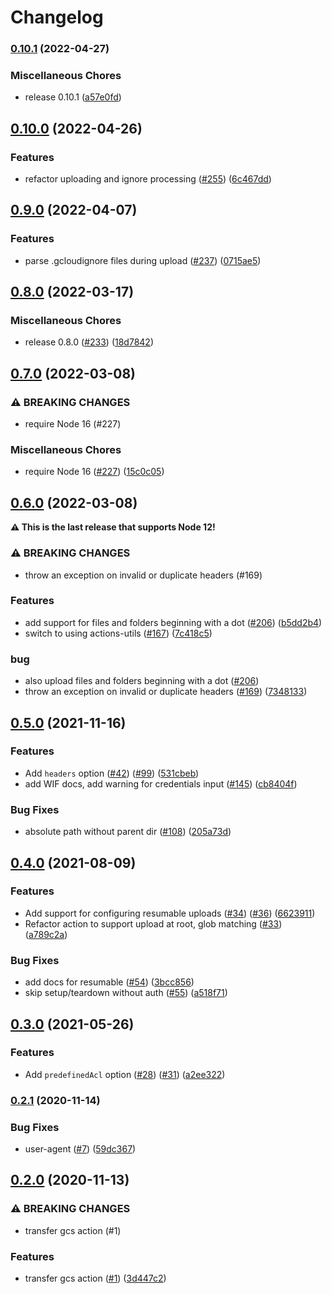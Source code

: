 # Changelog

### [0.10.1](https://www.github.com/google-github-actions/upload-cloud-storage/compare/v0.10.0...v0.10.1) (2022-04-27)


### Miscellaneous Chores

* release 0.10.1 ([a57e0fd](https://www.github.com/google-github-actions/upload-cloud-storage/commit/a57e0fd138fe7123a81d71712f0682bb4d77d9c9))

## [0.10.0](https://www.github.com/google-github-actions/upload-cloud-storage/compare/v0.9.0...v0.10.0) (2022-04-26)


### Features

* refactor uploading and ignore processing ([#255](https://www.github.com/google-github-actions/upload-cloud-storage/issues/255)) ([6c467dd](https://www.github.com/google-github-actions/upload-cloud-storage/commit/6c467ddf4d1706392602ca12bdb604c635c9f571))

## [0.9.0](https://www.github.com/google-github-actions/upload-cloud-storage/compare/v0.8.0...v0.9.0) (2022-04-07)


### Features

* parse .gcloudignore files during upload ([#237](https://www.github.com/google-github-actions/upload-cloud-storage/issues/237)) ([0715ae5](https://www.github.com/google-github-actions/upload-cloud-storage/commit/0715ae527180418bb29f3055035821805f8b3344))

## [0.8.0](https://www.github.com/google-github-actions/upload-cloud-storage/compare/v0.7.0...v0.8.0) (2022-03-17)


### Miscellaneous Chores

* release 0.8.0 ([#233](https://www.github.com/google-github-actions/upload-cloud-storage/issues/233)) ([18d7842](https://www.github.com/google-github-actions/upload-cloud-storage/commit/18d78424cd0d52395d187cc82e3f13af4c0f018a))

## [0.7.0](https://www.github.com/google-github-actions/upload-cloud-storage/compare/v0.6.0...v0.7.0) (2022-03-08)


### ⚠ BREAKING CHANGES

* require Node 16 (#227)

### Miscellaneous Chores

* require Node 16 ([#227](https://www.github.com/google-github-actions/upload-cloud-storage/issues/227)) ([15c0c05](https://www.github.com/google-github-actions/upload-cloud-storage/commit/15c0c0521e9a3a3eb74e73e4407ba11ea441d67d))

## [0.6.0](https://www.github.com/google-github-actions/upload-cloud-storage/compare/v0.5.0...v0.6.0) (2022-03-08)

**⚠️ This is the last release that supports Node 12!**

### ⚠ BREAKING CHANGES

* throw an exception on invalid or duplicate headers (#169)

### Features

* add support for files and folders beginning with a dot ([#206](https://www.github.com/google-github-actions/upload-cloud-storage/issues/206)) ([b5dd2b4](https://www.github.com/google-github-actions/upload-cloud-storage/commit/b5dd2b4bed766f174d8238b2269ff3ca8a50a0bb))
* switch to using actions-utils ([#167](https://www.github.com/google-github-actions/upload-cloud-storage/issues/167)) ([7c418c5](https://www.github.com/google-github-actions/upload-cloud-storage/commit/7c418c5f23ef49794eba2e2b70d46dee5ee9d304))


### bug

* also upload files and folders beginning with a dot ([#206](https://www.github.com/google-github-actions/upload-cloud-storage/issues/206))
* throw an exception on invalid or duplicate headers ([#169](https://www.github.com/google-github-actions/upload-cloud-storage/issues/169)) ([7348133](https://www.github.com/google-github-actions/upload-cloud-storage/commit/7348133c56238ded37fcbb09c23fc8996481320f))

## [0.5.0](https://www.github.com/google-github-actions/upload-cloud-storage/compare/v0.4.0...v0.5.0) (2021-11-16)


### Features

* Add `headers` option ([#42](https://www.github.com/google-github-actions/upload-cloud-storage/issues/42)) ([#99](https://www.github.com/google-github-actions/upload-cloud-storage/issues/99)) ([531cbeb](https://www.github.com/google-github-actions/upload-cloud-storage/commit/531cbebb6f6d81d00018daceedd5d4ac33b5750a))
* add WIF docs, add warning for credentials input ([#145](https://www.github.com/google-github-actions/upload-cloud-storage/issues/145)) ([cb8404f](https://www.github.com/google-github-actions/upload-cloud-storage/commit/cb8404f7f7e1b83eb7d9f5a55eff745fab90be97))


### Bug Fixes

* absolute path without parent dir ([#108](https://www.github.com/google-github-actions/upload-cloud-storage/issues/108)) ([205a73d](https://www.github.com/google-github-actions/upload-cloud-storage/commit/205a73d2c3105366722104e84f2ad1da16c2ad63))

## [0.4.0](https://www.github.com/google-github-actions/upload-cloud-storage/compare/v0.3.0...v0.4.0) (2021-08-09)


### Features

* Add support for configuring resumable uploads ([#34](https://www.github.com/google-github-actions/upload-cloud-storage/issues/34)) ([#36](https://www.github.com/google-github-actions/upload-cloud-storage/issues/36)) ([6623911](https://www.github.com/google-github-actions/upload-cloud-storage/commit/6623911abca8aa04b7e1b453c5bd4c8544cb0811))
* Refactor action to support upload at root, glob matching ([#33](https://www.github.com/google-github-actions/upload-cloud-storage/issues/33)) ([a789c2a](https://www.github.com/google-github-actions/upload-cloud-storage/commit/a789c2a53adaa50b68f34fe3bfa2cf7b08585b71))


### Bug Fixes

* add docs for  resumable ([#54](https://www.github.com/google-github-actions/upload-cloud-storage/issues/54)) ([3bcc856](https://www.github.com/google-github-actions/upload-cloud-storage/commit/3bcc856858d4ef496631306d8ffe071d6e8d013d))
* skip setup/teardown without auth ([#55](https://www.github.com/google-github-actions/upload-cloud-storage/issues/55)) ([a518f71](https://www.github.com/google-github-actions/upload-cloud-storage/commit/a518f71a726853dbf7be97b32c48a37d62139b15))

## [0.3.0](https://www.github.com/google-github-actions/upload-cloud-storage/compare/v0.2.1...v0.3.0) (2021-05-26)


### Features

* Add `predefinedAcl` option ([#28](https://www.github.com/google-github-actions/upload-cloud-storage/issues/28)) ([#31](https://www.github.com/google-github-actions/upload-cloud-storage/issues/31)) ([a2ee322](https://www.github.com/google-github-actions/upload-cloud-storage/commit/a2ee322f4331b6873c769c25eb7e896f0ebddf99))

### [0.2.1](https://www.github.com/google-github-actions/upload-cloud-storage/compare/v0.2.0...v0.2.1) (2020-11-14)


### Bug Fixes

* user-agent ([#7](https://www.github.com/google-github-actions/upload-cloud-storage/issues/7)) ([59dc367](https://www.github.com/google-github-actions/upload-cloud-storage/commit/59dc367a30ea273fb86b5ad91f5cfbaf515347ab))

## [0.2.0](https://www.github.com/google-github-actions/upload-cloud-storage/compare/v0.1.0...v0.2.0) (2020-11-13)


### ⚠ BREAKING CHANGES

* transfer gcs action (#1)

### Features

* transfer gcs action ([#1](https://www.github.com/google-github-actions/upload-cloud-storage/issues/1)) ([3d447c2](https://www.github.com/google-github-actions/upload-cloud-storage/commit/3d447c22006c4a60e679e1e4bd435062c5c7a995))
